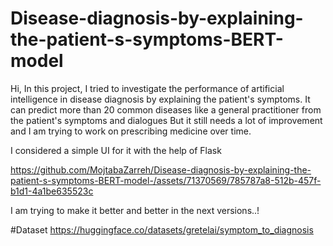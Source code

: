 # Disease-diagnosis-by-explaining-the-patient-s-symptoms-BERT-model
Hi,
In this project, I tried to investigate the performance of artificial intelligence in disease diagnosis by explaining the patient's symptoms.
It can predict more than 20 common diseases like a general practitioner from the patient's symptoms and dialogues
But it still needs a lot of improvement and I am trying to work on prescribing medicine over time.

I considered a simple UI for it with the help of Flask

https://github.com/MojtabaZarreh/Disease-diagnosis-by-explaining-the-patient-s-symptoms-BERT-model-/assets/71370569/785787a8-512b-457f-b1d1-4a1be635523c

I am trying to make it better and better in the next versions..!

#Dataset
https://huggingface.co/datasets/gretelai/symptom_to_diagnosis
